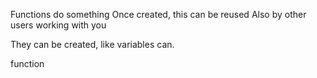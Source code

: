 Functions do something
Once created, this can be reused
Also by other users working with you

They can be created, like variables can.

function 
